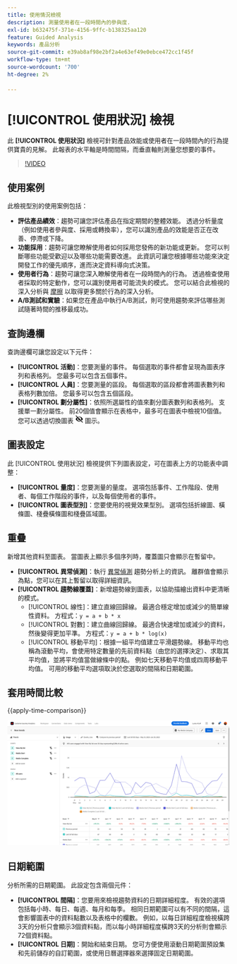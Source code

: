 ```yaml
---
title: 使用情況檢視
description: 測量使用者在一段時間內的參與度.
exl-id: b632475f-371e-4156-9ffc-b138325aa120
feature: Guided Analysis
keywords: 產品分析
source-git-commit: e39ab8af98e2bf2a4e63ef49e0ebce472cc1f45f
workflow-type: tm+mt
source-wordcount: '700'
ht-degree: 2%

---
```


# [!UICONTROL 使用狀況] 檢視

此 **[!UICONTROL 使用狀況]** 檢視可針對產品效能或使用者在一段時間內的行為提供寶貴的見解。 此報表的水平軸是時間間隔，而垂直軸則測量您想要的事件。

>[!VIDEO](https://video.tv.adobe.com/v/3421666/?learn=on)

## 使用案例

此檢視型別的使用案例包括：

* **評估產品績效**：趨勢可讓您評估產品在指定期間的整體效能。 透過分析量度（例如使用者參與度、採用或轉換率），您可以識別產品的效能是否正在改善、停滯或下降。
* **功能採用**：趨勢可讓您瞭解使用者如何採用您發佈的新功能或更新。 您可以判斷哪些功能受歡迎以及哪些功能需要改進。 此資訊可讓您根據哪些功能來決定開發工作的優先順序，進而決定資料導向式決策。
* **使用者行為**：趨勢可讓您深入瞭解使用者在一段時間內的行為。 透過檢查使用者採取的特定動作，您可以識別使用者可能流失的模式。 您可以結合此檢視的深入分析與 [摩擦](friction.md) 以取得更多關於行為的深入分析。
* **A/B測試和實驗**：如果您在產品中執行A/B測試，則可使用趨勢來評估哪些測試隨著時間的推移最成功。

## 查詢邊欄

查詢邊欄可讓您設定以下元件：

* **[!UICONTROL 活動]**：您要測量的事件。 每個選取的事件都會呈現為圖表序列和表格列。 您最多可以包含五個事件。
* **[!UICONTROL 人員]**：您要測量的區段。 每個選取的區段都會將圖表數列和表格列數加倍。 您最多可以包含五個區段。
* **[!UICONTROL 劃分屬性]**：依照所選屬性的值來劃分圖表數列和表格列。 支援單一劃分屬性。 前20個值會顯示在表格中，最多可在圖表中檢視10個值。 您可以透過切換圖表 ![顯示隱藏圖示](../assets/hide-in-chart.png) 圖示。

## 圖表設定

此 [!UICONTROL 使用狀況] 檢視提供下列圖表設定，可在圖表上方的功能表中調整：

* **[!UICONTROL 量度]**：您要測量的量度。 選項包括事件、工作階段、使用者、每個工作階段的事件，以及每個使用者的事件。
* **[!UICONTROL 圖表型別]**：您要使用的視覺效果型別。 選項包括折線圖、橫條圖、棧疊橫條圖和棧疊區域圖。

## 重疊

新增其他資料至圖表。 當圖表上顯示多個序列時，覆蓋圖只會顯示在暫留中。

* **[!UICONTROL 異常偵測]**：執行 [異常偵測](/help/analysis-workspace/virtual-analyst/c-anomaly-detection/anomaly-detection.md) 趨勢分析上的資訊。 離群值會顯示為點，您可以在其上暫留以取得詳細資訊。
* **[!UICONTROL 趨勢線覆蓋]**：新增趨勢線到圖表，以協助描繪出資料中更清晰的模式。
   * [!UICONTROL 線性]：建立直線回歸線。 最適合穩定增加或減少的簡單線性資料。 方程式：`y = a + b * x`
   * [!UICONTROL 對數]：建立曲線回歸線。 最適合快速增加或減少的資料，然後變得更加平準。 方程式：`y = a + b * log(x)`
   * [!UICONTROL 移動平均]：根據一組平均值建立平滑趨勢線。 移動平均也稱為滾動平均，會使用特定數量的先前資料點（由您的選擇決定）、求取其平均值，並將平均值當做線條中的點。 例如七天移動平均值或四周移動平均值。 可用的移動平均選項取決於您選取的間隔和日期範圍。

## 套用時間比較

{{apply-time-comparison}}

![使用時間比較](../assets/usage-compare.png)

## 日期範圍

分析所需的日期範圍。 此設定包含兩個元件：

* **[!UICONTROL 間隔]**：您要用來檢視趨勢資料的日期詳細程度。 有效的選項包括每小時、每日、每週、每月和每季。 相同日期範圍可以有不同的間隔，這會影響圖表中的資料點數以及表格中的欄數。 例如，以每日詳細程度檢視橫跨3天的分析只會顯示3個資料點，而以每小時詳細程度橫跨3天的分析則會顯示72個資料點。
* **[!UICONTROL 日期]**：開始和結束日期。 您可方便使用滾動日期範圍預設集和先前儲存的自訂範圍，或使用日曆選擇器來選擇固定日期範圍。

